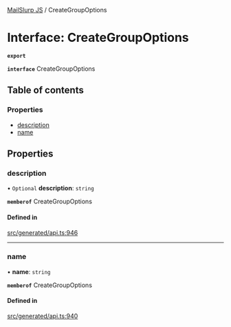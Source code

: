 [MailSlurp JS](../README.md) / CreateGroupOptions

# Interface: CreateGroupOptions

**`export`**

**`interface`** CreateGroupOptions

## Table of contents

### Properties

- [description](CreateGroupOptions.md#description)
- [name](CreateGroupOptions.md#name)

## Properties

### description

• `Optional` **description**: `string`

**`memberof`** CreateGroupOptions

#### Defined in

[src/generated/api.ts:946](https://github.com/mailslurp/mailslurp-client/blob/5523864/src/generated/api.ts#L946)

___

### name

• **name**: `string`

**`memberof`** CreateGroupOptions

#### Defined in

[src/generated/api.ts:940](https://github.com/mailslurp/mailslurp-client/blob/5523864/src/generated/api.ts#L940)
